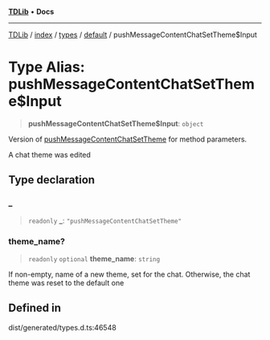 [**TDLib**](../../../../../../README.md) • **Docs**

***

[TDLib](../../../../../../modules.md) / [index](../../../../../README.md) / [types](../../../README.md) / [default](../README.md) / pushMessageContentChatSetTheme$Input

# Type Alias: pushMessageContentChatSetTheme$Input

> **pushMessageContentChatSetTheme$Input**: `object`

Version of [pushMessageContentChatSetTheme](pushMessageContentChatSetTheme.md) for method parameters.

A chat theme was edited

## Type declaration

### \_

> `readonly` **\_**: `"pushMessageContentChatSetTheme"`

### theme\_name?

> `readonly` `optional` **theme\_name**: `string`

If non-empty, name of a new theme, set for the chat. Otherwise, the chat theme was reset to the default one

## Defined in

dist/generated/types.d.ts:46548
